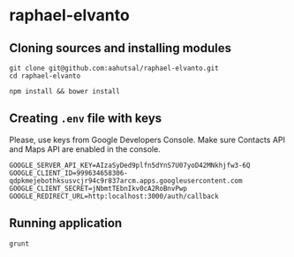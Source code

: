 # raphael-elvanto

## Cloning sources and installing modules

```
git clone git@github.com:aahutsal/raphael-elvanto.git
cd raphael-elvanto

npm install && bower install
```

## Creating `.env` file with keys
Please, use keys from Google Developers Console. Make sure Contacts API and Maps API are enabled in the console.

```
GOOGLE_SERVER_API_KEY=AIzaSyDed9plfn5dYnS7U07yoD42MNkhjfw3-6Q
GOOGLE_CLIENT_ID=999634658306-qdpkmejebothksusvcjr94c9r837arcm.apps.googleusercontent.com
GOOGLE_CLIENT_SECRET=jNbmtTEbnIkv0cA2RoBnvPwp
GOOGLE_REDIRECT_URL=http:localhost:3000/auth/callback   
```

## Running application

`grunt`

